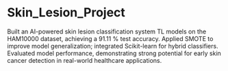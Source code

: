 # Skin_Lesion_Project
Built an AI-powered skin lesion classification system TL models on the HAM10000 dataset, achieving a 91.11 % test accuracy. Applied SMOTE to improve model generalization; integrated Scikit-learn for hybrid classifiers. Evaluated model performance, demonstrating strong potential for early skin cancer detection in real-world healthcare applications.
